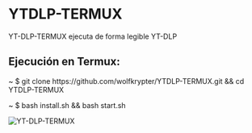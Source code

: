 # YTDLP-TERMUX
YT-DLP-TERMUX ejecuta de forma
legible YT-DLP

<h2>Ejecución en Termux:</h2>

<p>~ $ git clone https://github.com/wolfkrypter/YTDLP-TERMUX.git && cd YTDLP-TERMUX</p>
<p>~ $ bash install.sh && bash start.sh</p>

<img src="https://i.imgur.com/cyFlKjI.jpeg" alt="YT-DLP-TERMUX">
